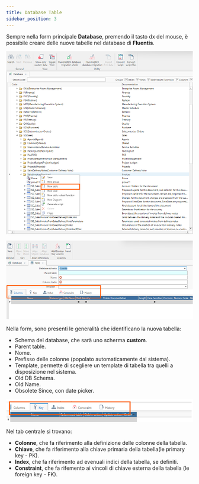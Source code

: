 ```yaml
---
title: Database Table
sidebar_position: 3
---
```


Sempre nella form principale **Database**, premendo il tasto dx del mouse, è possibile creare delle nuove tabelle nel database di **Fluentis**.  


![](../../../../static/images/20250103111706.png)

![](../../../../static/images/20250103112756.png)

Nella form, sono presenti le generalità che identificano la nuova tabella:
* Schema del database, che sarà uno scherma **custom**.  
* Parent table.
* Nome.
* Prefisso delle colonne (popolato automaticamente dal sistema).
* Template, permette di scegliere un template di tabella tra quelli a disposizione nel sistema.
* Old DB Schema.
* Old Name.
* Obsolete Since, con date picker.

![](../../../../static/images/20250107153924.png)


Nel tab centrale si trovano:
* **Colonne**, che fa riferimento alla definizione delle colonne della tabella.  
* **Chiave**, che fa riferimento alla chiave primaria della tabella(le primary key - PK).  
* **Index**, che fa riferimento ad evenuali indici della tabella, se definiti.  
* **Constraint**, che fa rifemento ai vincoli di chiave esterna della tabella (le foreign key - FK).





